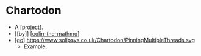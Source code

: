 # Chartodon

- A [[project]].
- [[by]] [[colin-the-mathmo]]
- [[go]] https://www.solipsys.co.uk/Chartodon/PinningMultipleThreads.svg
  - Example.


[//begin]: # "Autogenerated link references for markdown compatibility"
[project]: project "Project"
[colin-the-mathmo]: colin-the-mathmo "Colin the Mathmo"
[go]: go "Go"
[//end]: # "Autogenerated link references"